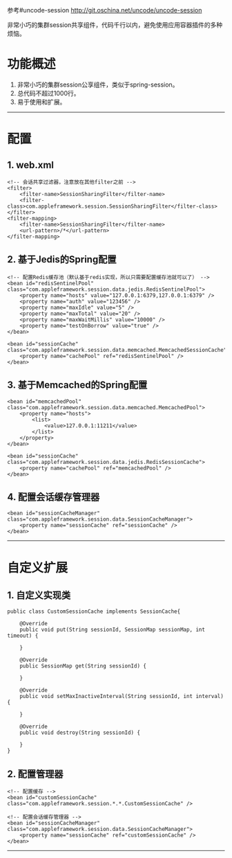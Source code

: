 参考#uncode-session
http://git.oschina.net/uncode/uncode-session

非常小巧的集群session共享组件，代码千行以内，避免使用应用容器插件的多种烦恼。


# 功能概述

1. 非常小巧的集群session公享组件，类似于spring-session。
2. 总代码不超过1000行。
3. 易于使用和扩展。

------------------------------------------------------------------------

# 配置

## 1. web.xml
	
	<!-- 会话共享过滤器，注意放在其他filter之前 -->
	<filter>
	    <filter-name>SessionSharingFilter</filter-name>
	    <filter-class>com.appleframework.session.SessionSharingFilter</filter-class>
	</filter>
	<filter-mapping>
	    <filter-name>SessionSharingFilter</filter-name>
	    <url-pattern>/*</url-pattern>
	</filter-mapping>

## 2. 基于Jedis的Spring配置
	
	<!-- 配置Redis缓存池（默认基于redis实现，所以只需要配置缓存池就可以了） -->
	<bean id="redisSentinelPool" class="com.appleframework.session.data.jedis.RedisSentinelPool">
		<property name="hosts" value="127.0.0.1:6379,127.0.0.1:6379" />
    	<property name="auth" value="123456" />
		<property name="maxIdle" value="5" />
		<property name="maxTotal" value="20" />
		<property name="maxWaitMillis" value="10000" />
		<property name="testOnBorrow" value="true" />
	</bean>
	
	<bean id="sessionCache" class="com.appleframework.session.data.memcached.MemcachedSessionCache">
		<property name="cachePool" ref="redisSentinelPool" />
	</bean>
	
## 3. 基于Memcached的Spring配置
	
	<bean id="memcachedPool" class="com.appleframework.session.data.memcached.MemcachedPool">
        <property name="hosts">
            <list>
                <value>127.0.0.1:11211</value>
            </list>
        </property>
    </bean>
    
    <bean id="sessionCache" class="com.appleframework.session.data.jedis.RedisSessionCache">
    	<property name="cachePool" ref="memcachedPool" />
	</bean>
	
## 4. 配置会话缓存管理器

	<bean id="sessionCacheManager" class="com.appleframework.session.data.SessionCacheManager">
		<property name="sessionCache" ref="sessionCache" />
	</bean>


------------------------------------------------------------------------
	
# 自定义扩展


## 1. 自定义实现类

	public class CustomSessionCache implements SessionCache{
	
		@Override
		public void put(String sessionId, SessionMap sessionMap, int timeout) {
		
		}
	
		@Override
		public SessionMap get(String sessionId) {
		
		}
	
		@Override
		public void setMaxInactiveInterval(String sessionId, int interval) {
		
		}
	
		@Override
		public void destroy(String sessionId) {
		
		}
	}
	

## 2. 配置管理器


	<!-- 配置缓存 -->
	<bean id="customSessionCache" class="com.appleframework.session.*.*.CustomSessionCache" />
	
	<!-- 配置会话缓存管理器 -->
	<bean id="sessionCacheManager" class="com.appleframework.session.data.SessionCacheManager">
		<property name="sessionCache" ref="customSessionCache" />
	</bean>

------------------------------------------------------------------------